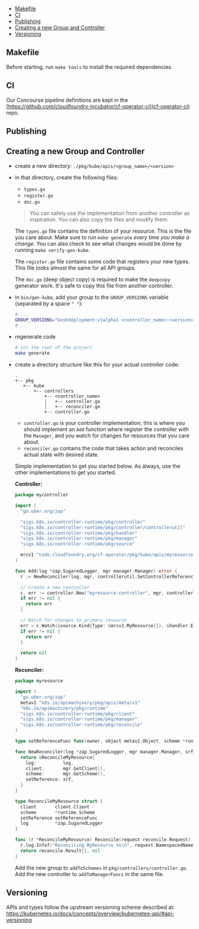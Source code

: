 - [Makefile](#makefile)
- [CI](#ci)
- [Publishing](#publishing)
- [Creating a new Group and Controller](#creating-a-new-group-and-controller)
- [Versioning](#versioning)

## Makefile

Before starting, run `make tools` to install the required dependencies.

## CI

Our Concourse pipeline definitions are kept in the [https://github.com/cloudfoundry-incubator/cf-operator-ci](cf-operator-ci) repo.

## Publishing

## Creating a new Group and Controller

- create a new directory: `./pkg/kube/apis/<group_name>/<version>`
- in that directory, create the following files:
  - `types.go`
  - `register.go`
  - `doc.go`

  > You can safely use the implementation from another controller as inspiration.
  > You can also copy the files and modify them.

  The `types.go` file contains the definition of your resource. This is the file you care about. Make sure to run `make generate` _every time you make a change_. You can also check to see what changes would be done by running `make verify-gen-kube`.

  The `register.go` file contains some code that registers your new types.
  This file looks almost the same for all API groups.

  The `doc.go` (deep object copy) is required to make the `deepcopy` generator work.
  It's safe to copy this file from another controller.

- in `bin/gen-kube`, add your group to the `GROUP_VERSIONS` variable (separated by a space `" "`):

  ```bash
  # ...
  GROUP_VERSIONS="boshdeployment:v1alpha1 <controller_name>:<version>"
  # ...
  ```

- regenerate code

  ```bash
  # int the root of the project
  make generate
  ```

- create a directory structure like this for your actual controller code:

  ```
  .
  +-- pkg
     +-- kube
         +-- controllers
             +-- <controller_name>
             ¦   +-- controller.go
             ¦   +-- reconciler.go
             +-- controller.go
  ```

  - `controller.go` is your controller implementation; this is where you should implement an `Add` function where register the controller with the `Manager`, and you watch for changes for resources that you care about.
  - `reconciler.go` contains the code that takes action and reconciles actual state with desired state.

  Simple implementation to get you started below.
  As always, use the other implementations to get you started.

  **Controller:**

  ```go
  package mycontroller

  import (
    "go.uber.org/zap"

    "sigs.k8s.io/controller-runtime/pkg/controller"
    "sigs.k8s.io/controller-runtime/pkg/controller/controllerutil"
    "sigs.k8s.io/controller-runtime/pkg/handler"
    "sigs.k8s.io/controller-runtime/pkg/manager"
    "sigs.k8s.io/controller-runtime/pkg/source"

    mrcv1 "code.cloudfoundry.org/cf-operator/pkg/kube/apis/myresourcecontroller/v1"
  )

  func Add(log *zap.SugaredLogger, mgr manager.Manager) error {
    r := NewReconciler(log, mgr, controllerutil.SetControllerReference)

    // Create a new controller
    c, err := controller.New("myresource-controller", mgr, controller.Options{Reconciler: r})
    if err != nil {
      return err
    }

    // Watch for changes to primary resource
    err = c.Watch(&source.Kind{Type: &mrcv1.MyResource{}}, &handler.EnqueueRequestForObject{})
    if err != nil {
      return err
    }

    return nil
  }
  ```

  **Reconciler:**
  ```go
  package myresource

  import (
    "go.uber.org/zap"
    metav1 "k8s.io/apimachinery/pkg/apis/meta/v1"
    "k8s.io/apimachinery/pkg/runtime"
    "sigs.k8s.io/controller-runtime/pkg/client"
    "sigs.k8s.io/controller-runtime/pkg/manager"
    "sigs.k8s.io/controller-runtime/pkg/reconcile"
  )

  type setReferenceFunc func(owner, object metav1.Object, scheme *runtime.Scheme) error

  func NewReconciler(log *zap.SugaredLogger, mgr manager.Manager, srf setReferenceFunc) reconcile.Reconciler {
    return &ReconcileMyResource{
      log:          log,
      client:       mgr.GetClient(),
      scheme:       mgr.GetScheme(),
      setReference: srf,
    }
  }

  type ReconcileMyResource struct {
    client       client.Client
    scheme       *runtime.Scheme
    setReference setReferenceFunc
    log          *zap.SugaredLogger
  }

  func (r *ReconcileMyResource) Reconcile(request reconcile.Request) (reconcile.Result, error) {
    r.log.Infof("Reconciling MyResource %s\n", request.NamespacedName)
    return reconcile.Result{}, nil
  }
  ```

  Add the new group to `addToSchemes` in `pkg/controllers/controller.go`.
  Add the new controller to `addToManagerFuncs` in the same file.

## Versioning

APIs and types follow the upstream versioning scheme described at: https://kubernetes.io/docs/concepts/overview/kubernetes-api/#api-versioning
